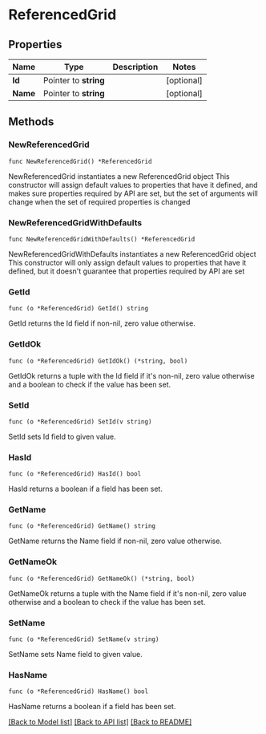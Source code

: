 # ReferencedGrid

## Properties

Name | Type | Description | Notes
------------ | ------------- | ------------- | -------------
**Id** | Pointer to **string** |  | [optional] 
**Name** | Pointer to **string** |  | [optional] 

## Methods

### NewReferencedGrid

`func NewReferencedGrid() *ReferencedGrid`

NewReferencedGrid instantiates a new ReferencedGrid object
This constructor will assign default values to properties that have it defined,
and makes sure properties required by API are set, but the set of arguments
will change when the set of required properties is changed

### NewReferencedGridWithDefaults

`func NewReferencedGridWithDefaults() *ReferencedGrid`

NewReferencedGridWithDefaults instantiates a new ReferencedGrid object
This constructor will only assign default values to properties that have it defined,
but it doesn't guarantee that properties required by API are set

### GetId

`func (o *ReferencedGrid) GetId() string`

GetId returns the Id field if non-nil, zero value otherwise.

### GetIdOk

`func (o *ReferencedGrid) GetIdOk() (*string, bool)`

GetIdOk returns a tuple with the Id field if it's non-nil, zero value otherwise
and a boolean to check if the value has been set.

### SetId

`func (o *ReferencedGrid) SetId(v string)`

SetId sets Id field to given value.

### HasId

`func (o *ReferencedGrid) HasId() bool`

HasId returns a boolean if a field has been set.

### GetName

`func (o *ReferencedGrid) GetName() string`

GetName returns the Name field if non-nil, zero value otherwise.

### GetNameOk

`func (o *ReferencedGrid) GetNameOk() (*string, bool)`

GetNameOk returns a tuple with the Name field if it's non-nil, zero value otherwise
and a boolean to check if the value has been set.

### SetName

`func (o *ReferencedGrid) SetName(v string)`

SetName sets Name field to given value.

### HasName

`func (o *ReferencedGrid) HasName() bool`

HasName returns a boolean if a field has been set.


[[Back to Model list]](../README.md#documentation-for-models) [[Back to API list]](../README.md#documentation-for-api-endpoints) [[Back to README]](../README.md)



